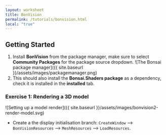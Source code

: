 ```yaml
---
layout: worksheet
title: BonVision
permalink: /tutorials/bonvision.html
local: "true"
---
```


Getting Started
---------------

1. Install **BonVision** from the package manager, make sure to select **Community Packages** for the package source dropdown. ![The Bonsai package manager]({{ site.baseurl }}/assets/images/packagemanager.png)
2. This should also install the **Bonsai.Shaders package** as a dependency, check it is installed in the **installed** tab.

### **Exercise 1:** Rendering a 3D model

![Setting up a model render]({{ site.baseurl }}/assets/images/bonvision2-render-model.svg)

* Create a the display initialisation branch: `CreateWindow` --> `BonVisionResources` --> `MeshResources` --> `LoadResources`.